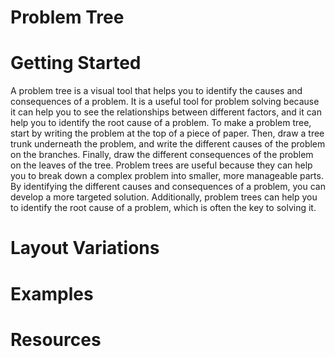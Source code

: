 # Problem Tree

# Getting Started

A problem tree is a visual tool that helps you to identify the causes and consequences of a problem. It is a useful tool for problem solving because it can help you to see the relationships between different factors, and it can help you to identify the root cause of a problem. To make a problem tree, start by writing the problem at the top of a piece of paper. Then, draw a tree trunk underneath the problem, and write the different causes of the problem on the branches. Finally, draw the different consequences of the problem on the leaves of the tree. Problem trees are useful because they can help you to break down a complex problem into smaller, more manageable parts. By identifying the different causes and consequences of a problem, you can develop a more targeted solution. Additionally, problem trees can help you to identify the root cause of a problem, which is often the key to solving it.

# Layout Variations

# Examples
# Resources